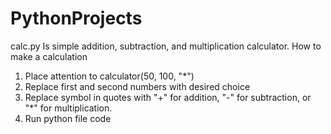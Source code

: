 # PythonProjects

calc.py
Is simple addition, subtraction, and multiplication calculator.
How to make a calculation
1. Place attention to calculator(50, 100, "*")
2. Replace first and second numbers with desired choice
3. Replace symbol in quotes with "+" for addition, "-" for subtraction, or "*" for multiplication.
4. Run python file code

